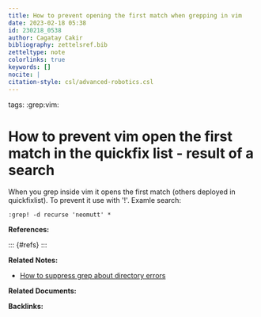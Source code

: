 ```yaml
---
title: How to prevent opening the first match when grepping in vim
date: 2023-02-18 05:38
id: 230218_0538
author: Cagatay Cakir
bibliography: zettelsref.bib
zetteltype: note
colorlinks: true
keywords: []
nocite: |
citation-style: csl/advanced-robotics.csl
---
```

tags: :grep:vim:

# How to prevent vim open the first match in the quickfix list - result of a search

When you grep inside vim it opens the first match (others deployed in
quickfixlist). To prevent it use with '!'.
Examle search:

	:grep! -d recurse 'neomutt' *


**References:**

::: {#refs}
:::

**Related Notes:**

- [How to suppress grep about directory errors](230218_0516.md)

**Related Documents:**


**Backlinks:**
